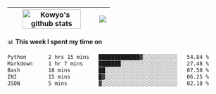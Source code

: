 | <a href="https://github.com/anuraghazra/github-readme-stats"><img width="85%" src="https://github-readme-stats.vercel.app/api?username=kowyo&show_icons=true&hide_border=true&theme=transparent" alt="Kowyo's github stats" /></a> | <a href="https://github.com/anuraghazra/github-readme-stats"><img align="center" src="https://github-readme-stats.vercel.app/api/top-langs/?username=kowyo&exclude_repo=Engineering-Competition-Robot,mobile-robot&hide=c,assembly,shaderlab,hlsl,mathematica,cmake&layout=compact&hide_border=true&theme=transparent" /></a> |
| ------------- | ------------- |

📊 **This week I spent my time on**
<!--START_SECTION:waka-->

```txt
Python       2 hrs 15 mins   █████████████▓░░░░░░░░░░░   54.84 %
Markdown     1 hr 7 mins     ███████░░░░░░░░░░░░░░░░░░   27.48 %
Bash         18 mins         ██░░░░░░░░░░░░░░░░░░░░░░░   07.58 %
INI          15 mins         █▓░░░░░░░░░░░░░░░░░░░░░░░   06.25 %
JSON         5 mins          ▓░░░░░░░░░░░░░░░░░░░░░░░░   02.18 %
```

<!--END_SECTION:waka-->

